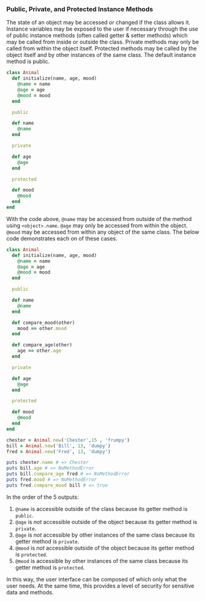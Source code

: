 ### Public, Private, and Protected Instance Methods

The state of an object may be accessed or changed if the class allows it. Instance variables may be exposed to the user if necessary through the use of public instance methods (often called getter & setter methods) which may be called from inside or outside the class. Private methods may only be called from within the object itself. Protected methods may be called by the object itself and by other instances of the same class. The default instance method is public.
```ruby
class Animal
  def initialize(name, age, mood)
    @name = name
    @age = age
    @mood = mood
  end

  public

  def name
    @name
  end

  private

  def age
    @age
  end

  protected

  def mood
    @mood
  end
end
```
With the code above, `@name` may be accessed from outside of the method using `<object>.name`. `@age` may only be accessed from within the object. `@mood` may be accessed from within any object of the same class. The below code demonstrates each on of these cases.
```ruby
class Animal
  def initialize(name, age, mood)
    @name = name
    @age = age
    @mood = mood
  end

  public

  def name
    @name
  end

  def compare_mood(other)
    mood == other.mood
  end

  def compare_age(other)
    age == other.age
  end

  private

  def age
    @age
  end

  protected

  def mood
    @mood
  end
end

chester = Animal.new('Chester',15 , 'frumpy')
bill = Animal.new('Bill', 13, 'dumpy')
fred = Animal.new('Fred', 13, 'dumpy')

puts chester.name # => Chester
puts bill.age # => NoMethodError
puts bill.compare_age fred # => NoMethodError
puts fred.mood # => NoMethodError
puts fred.compare_mood bill # => true
```
In the order of the 5 outputs:
1. `@name` is accessible outside of the class because its getter method is `public`.
2. `@age` is _not_ accessible outside of the object because its getter method is `private`.
3. `@age` is _not_ accessible by other instances of the same class because its getter method is `private`.
4. `@mood` is _not_ accessible outside of the object because its getter method is `protected`.
5. `@mood` is accessible by other instances of the same class because its getter method is `protected`.

In this way, the user interface can be composed of which only what the user needs. At the same time, this provides a level of security for sensitive data and methods.